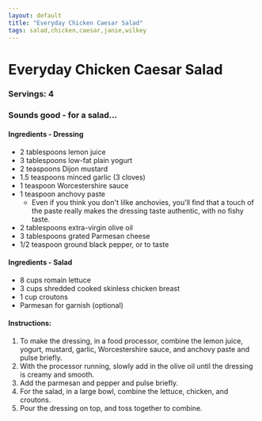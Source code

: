 ```yaml
---
layout: default
title: "Everyday Chicken Caesar Salad"
tags: salad,chicken,caesar,janie,wilkey
---
```

# Everyday Chicken Caesar Salad

### Servings: 4
### Sounds good - for a salad...

#### Ingredients - Dressing
- 2 tablespoons lemon juice
- 3 tablespoons low-fat plain yogurt
- 2 teaspoons Dijon mustard
- 1.5 teaspoons minced garlic (3 cloves)
- 1 teaspoon Worcestershire sauce
- 1 teaspoon anchovy paste
  - Even if you think you don't lilke anchovies, you'll find that a touch of the paste really makes the dressing taste authentic, with no fishy taste.
- 2 tablespoons extra-virgin olive oil
- 3 tablespoons grated Parmesan cheese
- 1/2 teaspoon ground black pepper, or to taste

#### Ingredients - Salad
- 8 cups romain lettuce
- 3 cups shredded cooked skinless chicken breast
- 1 cup croutons
- Parmesan for garnish (optional)

#### Instructions:
1. To make the dressing, in a food processor, combine the lemon juice, yogurt, mustard, garlic, Worcestershire sauce, and anchovy paste and pulse briefly.
2. With the processor running, slowly add in the olive oil until the dressing is creamy and smooth.
3. Add the parmesan and pepper and pulse briefly.
4. For the salad, in a large bowl, combine the lettuce, chicken, and croutons.
5. Pour the dressing on top, and toss together to combine.
